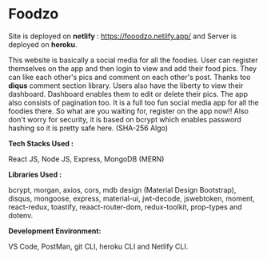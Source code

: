 # Foodzo
Site is deployed on **netlify** : https://fooodzo.netlify.app/
and Server is deployed on **heroku**.

This website is basically a social media for all the foodies. User can register themselves on the app and then login to view and add their food pics. They can like each other's pics and comment on each other's post. Thanks too **diqus** comment section library. Users also have the liberty to view their dashboard. Dashboard enables them to edit or delete their pics. The app also consists of pagination too. It is a full too fun social media app for all the foodies there. So what are you waiting for, register on the app now!!
Also don't worry for security, it is based on bcrypt which enables password hashing so it is pretty safe here. (SHA-256 Algo)

**Tech Stacks Used :**

React JS, Node JS, Express, MongoDB (MERN)

**Libraries Used :**

bcrypt, morgan, axios, cors, mdb design (Material Design Bootstrap), disqus, mongoose, express, material-ui, jwt-decode, jswebtoken, moment, react-redux, toastify, reaact-router-dom, redux-toolkit, prop-types and dotenv.

**Development Environment:**

VS Code, PostMan, git CLI, heroku CLI and Netlify CLI.
